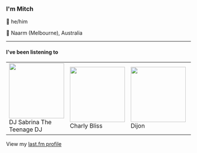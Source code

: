 <article><h3>I&#x27;m Mitch</h3><section><p>👨 he/him</p><p>📍 Naarm (Melbourne), Australia</p></section><hr/><section><h4>I&#x27;ve been listening to</h4><table><tbody><td><img src="https://lastfm.freetls.fastly.net/i/u/174s/25cc466e31139013b0bfd4b275e8ef4e.png" height="150px" alt="" role="presentation"/><br/>DJ Sabrina The Teenage DJ</td><td><img src="https://lastfm.freetls.fastly.net/i/u/174s/2e4c27fcdb41ad55acfcc85a31bd0581.png" height="150px" alt="" role="presentation"/><br/>Charly Bliss</td><td><img src="https://lastfm.freetls.fastly.net/i/u/174s/ef271e2c74fd7d27cc8aa3ac0b709502.png" height="150px" alt="" role="presentation"/><br/>Dijon</td><td><img src="https://lastfm.freetls.fastly.net/i/u/174s/d3f083370c371a3ba1cddafaf193c27d.png" height="150px" alt="" role="presentation"/><br/>Taylor Swift</td><td><img src="https://lastfm.freetls.fastly.net/i/u/174s/f6172279b43501c70719b85bd75cf2fa.png" height="150px" alt="" role="presentation"/><br/>Pinegrove</td></tbody></table><span>View my <a href="https://www.last.fm/user/my-slab">last.fm profile</a></span></section></article>